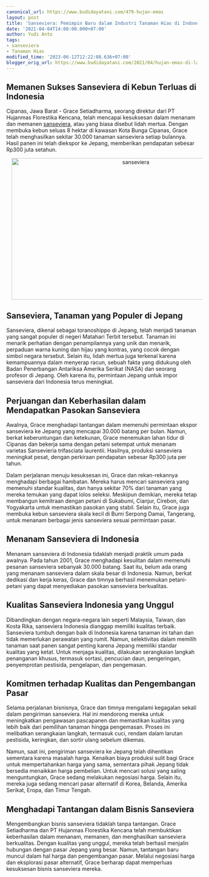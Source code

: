 ```yaml
---
canonical_url: https://www.budidayatani.com/479-hujan-emas
layout: post
title: 'Sanseviera: Pemimpin Baru dalam Industri Tanaman Hias di Indonesia!'
date: '2021-04-04T14:08:00.000+07:00'
author: Yudi Anto
tags:
- sanseviera
- Tanaman Hias
modified_time: '2023-06-12T12:22:08.636+07:00'
blogger_orig_url: https://www.budidayatani.com/2021/04/hujan-emas-di-ladang-sanseviera.html
---
```


<h2>Memanen Sukses Sanseviera di Kebun Terluas di Indonesia</h2><p>Cipanas, Jawa Barat - Grace Setiadharma, seorang direktur dari PT Hujanmas Florestika Kencana, telah mencapai kesuksesan dalam menanam dan memanen <a href="https://www.budidayatani.com/search/label/sanseviera">sanseviera</a>, atau yang biasa disebut lidah mertua. Dengan membuka kebun seluas 8 hektar di kawasan Kota Bunga Cipanas, Grace telah menghasilkan sekitar 30.000 tanaman sanseviera setiap bulannya. Hasil panen ini telah diekspor ke Jepang, memberikan pendapatan sebesar Rp300 juta setahun.</p><div class="separator" style="clear: both; text-align: center;"><a href="https://blogger.googleusercontent.com/img/b/R29vZ2xl/AVvXsEgvg3QYiqgAlOmKzK9CKE_xMysPUcXWTJB0yFJ9XwmkHOgm-45uvNOuaRNKv0OG5dwRiAhHGAixzlioQxsVwKO3l0ryEqR1VT5Y8eitzaiHAC7eilXFZBw5Y86KUa2esJWh7VbJ3JyOQT4f5JhbGJKvtB2-3a6ybJwCOjlwVjBDETREcB4XseTMEvEyKA/s2056/sanseviera.jpg" imageanchor="1" style="margin-left: 1em; margin-right: 1em;"><img alt="sanseviera" border="0" data-original-height="1200" data-original-width="2056" height="374" src="https://blogger.googleusercontent.com/img/b/R29vZ2xl/AVvXsEgvg3QYiqgAlOmKzK9CKE_xMysPUcXWTJB0yFJ9XwmkHOgm-45uvNOuaRNKv0OG5dwRiAhHGAixzlioQxsVwKO3l0ryEqR1VT5Y8eitzaiHAC7eilXFZBw5Y86KUa2esJWh7VbJ3JyOQT4f5JhbGJKvtB2-3a6ybJwCOjlwVjBDETREcB4XseTMEvEyKA/w640-h374/sanseviera.jpg" width="640" /></a></div><h2>Sanseviera, Tanaman yang Populer di Jepang</h2><p>Sanseviera, dikenal sebagai toranoshippo di Jepang, telah menjadi tanaman yang sangat populer di negeri Matahari Terbit tersebut. Tanaman ini menarik perhatian dengan penampilannya yang unik dan menarik, perpaduan warna kuning dan hijau yang kontras, yang cocok dengan simbol negara tersebut. Selain itu, lidah mertua juga terkenal karena kemampuannya dalam menyerap racun, sebuah fakta yang didukung oleh Badan Penerbangan Antariksa Amerika Serikat (NASA) dan seorang profesor di Jepang. Oleh karena itu, permintaan Jepang untuk impor sanseviera dari Indonesia terus meningkat.</p><h2>Perjuangan dan Keberhasilan dalam Mendapatkan Pasokan Sanseviera</h2><p>Awalnya, Grace menghadapi tantangan dalam memenuhi permintaan ekspor sanseviera ke Jepang yang mencapai 30.000 batang per bulan. Namun, berkat keberuntungan dan ketekunan, Grace menemukan lahan tidur di Cipanas dan bekerja sama dengan petani setempat untuk menanam varietas Sansevieria trifasciata laurentii. Hasilnya, produksi sanseviera meningkat pesat, dengan perkiraan pendapatan sebesar Rp300 juta per tahun.</p><p>Dalam perjalanan menuju kesuksesan ini, Grace dan rekan-rekannya menghadapi berbagai hambatan. Mereka harus mencari sanseviera yang memenuhi standar kualitas, dan hanya sekitar 70% dari tanaman yang mereka temukan yang dapat lolos seleksi. Meskipun demikian, mereka tetap membangun kemitraan dengan petani di Sukabumi, Cianjur, Cirebon, dan Yogyakarta untuk memastikan pasokan yang stabil. Selain itu, Grace juga membuka kebun sanseviera skala kecil di Bumi Serpong Damai, Tangerang, untuk menanam berbagai jenis sanseviera sesuai permintaan pasar.</p><h2>Menanam Sanseviera di Indonesia</h2><p>Menanam sanseviera di Indonesia tidaklah menjadi praktik umum pada awalnya. Pada tahun 2001, Grace menghadapi kesulitan dalam memenuhi pesanan sanseviera sebanyak 30.000 batang. Saat itu, belum ada orang yang menanam sanseviera dalam skala besar di Indonesia. Namun, berkat dedikasi dan kerja keras, Grace dan timnya berhasil menemukan petani-petani yang dapat menyediakan pasokan sanseviera berkualitas.</p><h2>Kualitas Sanseviera Indonesia yang Unggul</h2><p>Dibandingkan dengan negara-negara lain seperti Malaysia, Taiwan, dan Kosta Rika, sanseviera Indonesia dianggap memiliki kualitas terbaik. Sanseviera tumbuh dengan baik di Indonesia karena tanaman ini tahan dan tidak memerlukan perawatan yang rumit. Namun, selektivitas dalam memilih tanaman saat panen sangat penting karena Jepang memiliki standar kualitas yang ketat. Untuk menjaga kualitas, dilakukan serangkaian langkah penanganan khusus, termasuk sortasi, pencucian daun, pengeringan, penyemprotan pestisida, pengelapan, dan pengemasan.</p><h2>Komitmen terhadap Kualitas dan Pengembangan Pasar</h2><p>Selama perjalanan bisnisnya, Grace dan timnya mengalami kegagalan sekali dalam pengiriman sanseviera. Hal ini mendorong mereka untuk meningkatkan pengawasan pascapanen dan memastikan kualitas yang lebih baik dari pemilihan tanaman hingga pengemasan. Proses ini melibatkan serangkaian langkah, termasuk cuci, rendam dalam larutan pestisida, keringkan, dan sortir ulang sebelum dikemas.</p><p>Namun, saat ini, pengiriman sanseviera ke Jepang telah dihentikan sementara karena masalah harga. Kenaikan biaya produksi sulit bagi Grace untuk mempertahankan harga yang sama, sementara pihak Jepang tidak bersedia menaikkan harga pembelian. Untuk mencari solusi yang saling menguntungkan, Grace sedang melakukan negosiasi harga. Selain itu, mereka juga sedang mencari pasar alternatif di Korea, Belanda, Amerika Serikat, Eropa, dan Timur Tengah.</p><h2>Menghadapi Tantangan dalam Bisnis Sanseviera</h2><p>Mengembangkan bisnis sanseviera tidaklah tanpa tantangan. Grace Setiadharma dan PT Hujanmas Florestika Kencana telah membuktikan keberhasilan dalam menanam, memanen, dan menghasilkan sanseviera berkualitas. Dengan kualitas yang unggul, mereka telah berhasil menjalin hubungan dengan pasar Jepang yang besar. Namun, tantangan baru muncul dalam hal harga dan pengembangan pasar. Melalui negosiasi harga dan eksplorasi pasar alternatif, Grace berharap dapat memperluas kesuksesan bisnis sanseviera mereka.</p>